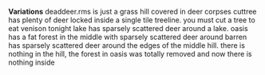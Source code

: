 **Variations**
deaddeer.rms is just a grass hill covered in deer corpses
cuttree has plenty of deer locked inside a single tile treeline. you must cut a tree to eat venison tonight
lake has sparsely scattered deer around a lake.
oasis has a fat forest in the middle with sparsely scattered deer around
barren has sparsely scattered deer around the edges of the middle hill. there is nothing in the hill, the forest in oasis was totally removed and now there is nothing inside